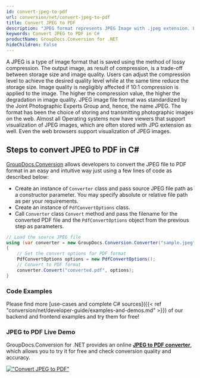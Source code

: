 ```yaml
---
id: convert-jpeg-to-pdf
url: conversion/net/convert-jpeg-to-pdf
title: Convert JPEG to PDF
description: "JPEG format represents JPEG Image with .jpeg extension. Learn how to convert JPEG to PDF file programmatically in C# language using GroupDocs.Conversion for .NET library."
keywords: Convert JPEG to PDF in C#
productName: GroupDocs.Conversion for .NET
hideChildren: False
---
```


A JPEG is a type of image format that is saved using the method of lossy compression. The output image, as result of compression, is a trade-off between storage size and image quality. Users can adjust the compression level to achieve the desired quality level while at the same time reduce the storage size. Image quality is negligibly affected if 10:1 compression is applied to the image.  The higher the compression value, the higher the degradation in image quality. JPEG image file format was standardized by the Joint Photographic Experts Group and, hence, the name JPEG. The format has been the choice of storing and transmitting photographic images on the web. Almost all Operating systems now have viewers that support visualization of JPEG images, which are often stored with JPG extension as well. Even the web browsers support visualization of JPEG images.

## Steps to convert JPEG to PDF in C#

[GroupDocs.Conversion](https://products.groupdocs.com/conversion/net) allows developers to convert the JPEG file to PDF format in an easy and intuitive way just using a few lines of code as described below:

* Create an instance of `Converter` class and pass source JPEG file path as a constructor parameter. You may specify absolute or relative file path as per your requirements. 
* Create an instance of `PdfConvertOptions` class.
* Call `Converter` class `Convert` method and pass the filename for the converted PDF file and the `PdfConvertOptions` object from the previous step as parameters.

```csharp
// Load the source JPEG file
using (var converter = new GroupDocs.Conversion.Converter("sample.jpeg"))
{
    // Set the convert options for PDF format
    PdfConvertOptions options = new PdfConvertOptions();
    // Convert to PDF format
    converter.Convert("converted.pdf", options);
}
```

### Code Examples

Please find more [use-cases and complete C# sources]({{< ref "conversion/net/developer-guide/examples-and-demos.md" >}}) of our backend and frontend examples and try them for free!

### JPEG to PDF Live Demo

GroupDocs.Conversion for .NET provides an online [**JPEG to PDF converter**](https://products.groupdocs.app/conversion/jpeg-to-pdf), which allows you to try it for free and check conversion quality and accuracy.

[!["Convert JPEG to PDF"](conversion/net/images/convert-jpeg-to-pdf.png)](https://products.groupdocs.app/conversion/jpeg-to-pdf)